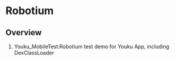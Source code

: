 Robotium
=====================

## Overview

1. Youku_MobileTest:Robotium test demo for Youku App, including DexClassLoader
